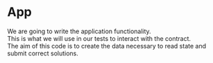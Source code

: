 # App
We are going to write the application functionality. \
This is what we will use in our tests to interact with the contract. \
The aim of this code is to create the data necessary to read state and submit correct solutions.